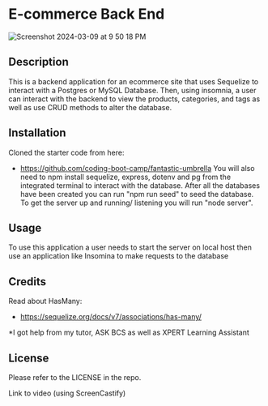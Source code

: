 # E-commerce Back End
![Screenshot 2024-03-09 at 9 50 18 PM](https://github.com/melmealey/Packing-list/assets/147653410/ef7c7f21-68b3-45a4-8229-b41d8c9245b8)

## Description 
This is a backend application for an ecommerce site that uses Sequelize to interact with a Postgres or MySQL Database. Then, using insomnia, a user can interact with the backend to view the products, categories, and tags as well as use CRUD methods to alter the database.

## Installation
Cloned the starter code from here:
* https://github.com/coding-boot-camp/fantastic-umbrella
You will also need to npm install sequelize, express, dotenv and pg from the integrated terminal to interact with the database. After all the databases have been created you can run "npm run seed" to seed the database. To get the server up and running/ listening you will run "node server". 

## Usage
To use this application a user needs to start the server on local host then use an application like Insomina to make requests to the database

## Credits
Read about HasMany:
* https://sequelize.org/docs/v7/associations/has-many/ 

*I got help from my tutor, ASK BCS as well as XPERT Learning Assistant

## License
Please refer to the LICENSE in the repo.


Link to video (using ScreenCastify)

